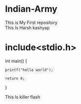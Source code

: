 # Indian-Army
This is My First repository
<br>
This Is Harsh kashyap
 # include<stdio.h>

 int main()  {

    printf("hello world");

    return 0;
 }
<BR>
<p>This Is killer flash</p>

